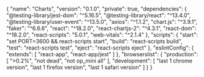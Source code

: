 {
"name": "Charts",
"version": "0.1.0",
"private": true,
"dependencies": {
"@testing-library/jest-dom": "^5.16.5",
"@testing-library/react": "^13.4.0",
"@testing-library/user-event": "^13.5.0",
"axios": "^1.1.2",
"chart.js": "^3.9.1",
"faker": "^6.6.6",
"react": "^18.2.0",
"react-chartjs-2": "^4.3.1",
"react-dom": "^18.2.0",
"react-scripts": "5.0.1",
"web-vitals": "^2.1.4"
},
"scripts": {
"start": "set PORT=3600 && react-scripts start",
"build": "react-scripts build",
"test": "react-scripts test",
"eject": "react-scripts eject"
},
"eslintConfig": {
"extends": [
"react-app",
"react-app/jest"
]
},
"browserslist": {
"production": [
">0.2%",
"not dead",
"not op_mini all"
],
"development": [
"last 1 chrome version",
"last 1 firefox version",
"last 1 safari version"
]
}
}
